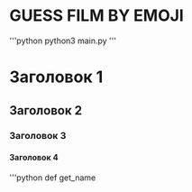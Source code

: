 # GUESS FILM BY EMOJI


'''python
python3 main.py
'''

# Заголовок 1 
## Заголовок 2 
### Заголовок 3 
#### Заголовок 4


'''python
def get_name
